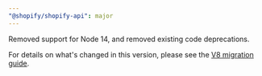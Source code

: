 ```yaml
---
"@shopify/shopify-api": major
---
```


Removed support for Node 14, and removed existing code deprecations.

For details on what's changed in this version, please see the [V8 migration guide](/packages/shopify-api/docs/migrating-to-v8.md).
